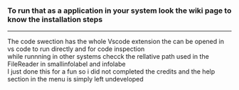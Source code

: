 ### To run that as a application in your system look the wiki page to know the installation steps

***
 
The code swection has the whole Vscode extension the can be opened in vs code to run directly  and for code inspection<br/>
while runnning in other systems checck the rellative path used in the FileReader in smallinfolabel and infolabe<br/>
I just done this for a fun so i did not completed the credits and the help section in the menu is simply left undeveloped<br/>


